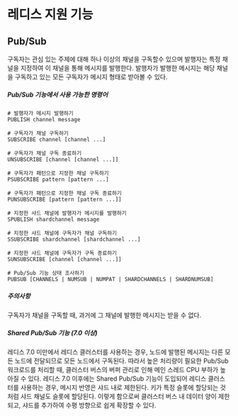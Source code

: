 
# 레디스 지원 기능
## Pub/Sub
구독자는 관심 있는 주제에 대해 하나 이상의 채널을 구독할수 있으며 발행자는 특정 채널을 지정하여 이 채널을 통해 메시지를 발행한다. 발행자가 발행한 메시지는 해당 채널을 구독하고 있는 모든 구독자가 메시지 형태로 받아볼 수 있다.

##### Pub/Sub 기능에서 사용 가능한 명령어
```redis
# 발행자가 메시지 발행하기
PUBLISH channel message

# 구독자가 채널 구독하기
SUBSCRIBE channel [channel ...]

# 구독자가 채널 구독 종료하기
UNSUBSCRIBE [channel [channel ...]]

# 구독자가 패턴으로 지정한 채널 구독하기
PSUBSCRIBE pattern [pattern ...]

# 구독자가 패턴으로 지정한 채널 구독 종료하기
PUNSUBSCRIBE [pattern [pattern ...]]

# 지정한 샤드 채널에 발행자가 메시지를 발행하기
SPUBLISH shardchannel message

# 지정한 샤드 채널에 구독자가 채널 구독하기
SSUBSCRIBE shardchannel [shardchannel ...] 

# 지정한 샤드 채널에 구독자가 구독 종료하기
SUNSUBSCRIBE [channel [channel ...]]

# Pub/Sub 기능 상태 조사하기
PUBSUB [CHANNELS | NUMSUB | NUMPAT | SHARDCHANNELS | SHARDNUMSUB]
```

##### 주의사항
구독자가 채널을 구독할 때, 과거에 그 채널에 발행한 메시지는 받을 수 없다.

##### Shared Pub/Sub 기능 (7.0 이상)
레디스 7.0 미만에서 레디스 클러스터를 사용하는 경우, 노드에 발행된 메시지는 다른 모든 노드에 전달되므로 모든 노드에서 구독된다. 따라서 높은 처리량이 필요한 Pub/Sub 워크로드를 처리할 때, 클러스터 버스의 버퍼 관리로 인해 메인 스레드 CPU 부하가 높아질 수 있다. 레디스 7.0 이후에는 Shared Pub/Sub 기능이 도입되어 레디스 클러스터를 사용하는 경우, 메시지 반영은 샤드 내로 제한된다. 키가 특정 슬롯에 할당되는 것 처럼 샤드 채널도 슬롯에 할당된다. 이렇게 함으로써 클러스터 버스 내 데이터 양이 제한되고, 샤드를 추가하여 수평 방향으로 쉽게 확장할 수 있다.